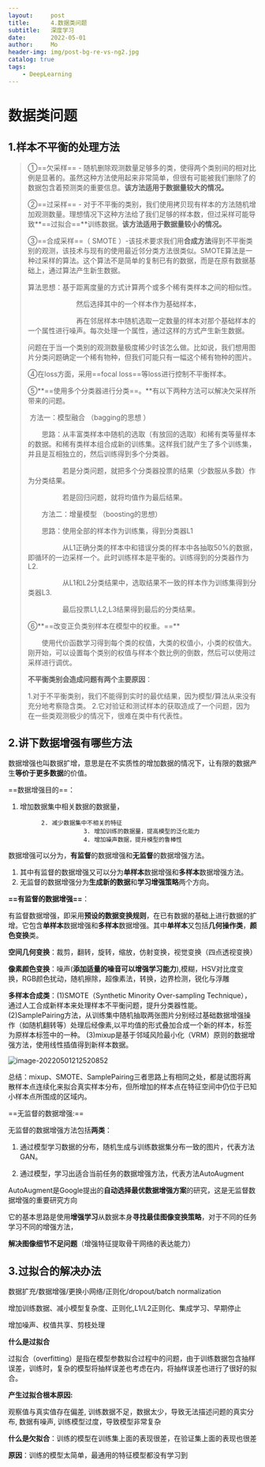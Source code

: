 ```yaml
---
layout:     post
title:      4.数据类问题
subtitle:   深度学习
date:       2022-05-01
author:     Mo
header-img: img/post-bg-re-vs-ng2.jpg
catalog: true
tags:
    - DeepLearning  
---
```




# 数据类问题

## **1.样本不平衡的处理方法**

> ①==欠采样== - 随机删除观测数量足够多的类，使得两个类别间的相对比例是显著的。虽然这种方法使用起来非常简单，但很有可能被我们删除了的数据包含着预测类的重要信息。**该方法适用于数据量较大的情况。**
>
> 
>
> ②==过采样== - 对于不平衡的类别，我们使用拷贝现有样本的方法随机增加观测数量。理想情况下这种方法给了我们足够的样本数，但过采样可能导致**==过拟合==**训练数据。**该方法适用于数据量较小的情况。**
>
> 
>
> ③==合成采样==（ SMOTE ）-该技术要求我们用**合成方法**得到不平衡类别的观测，该技术与现有的使用最近邻分类方法很类似。SMOTE算法是一种过采样的算法。这个算法不是简单的复制已有的数据，而是在原有数据基础上，通过算法产生新生数据。
>
> 算法思想：基于距离度量的方式计算两个或多个稀有类样本之间的相似性。
>
> 　　　　　　　然后选择其中的一个样本作为基础样本，
>
> 　　　　　　　再在邻居样本中随机选取一定数量的样本对那个基础样本的一个属性进行噪声。每次处理一个属性，通过这样的方式产生新生数据。
>
> 问题在于当一个类别的观测数量极度稀少时该怎么做。比如说，我们想用图片分类问题确定一个稀有物种，但我们可能只有一幅这个稀有物种的图片。
>
> 
>
> ④在loss方面，采用==focal loss==等loss进行控制不平衡样本。
>
> 
>
> ⑤**==使用多个分类器进行分类==。**有以下两种方法可以解决欠采样所带来的问题。
>
> ​	方法一：模型融合 （bagging的思想 ）
>
> 　　思路：从丰富类样本中随机的选取（有放回的选取）和稀有类等量样本的数据。和稀有类样本组合成新的训练集。这样我们就产生了多个训练集，并且是互相独立的，然后训练得到多个分类器。
>
> 　　　　　若是分类问题，就把多个分类器投票的结果（少数服从多数）作为分类结果。
>
> 　　　　　若是回归问题，就将均值作为最后结果。
>
> 　　方法二：增量模型 （boosting的思想）
>
> 　　思路：使用全部的样本作为训练集，得到分类器L1
>
> 　　　　　从L1正确分类的样本中和错误分类的样本中各抽取50%的数据，即循环的一边采样一个。此时训练样本是平衡的。训练得到的分类器作为L2.
>
> 　　　　　从L1和L2分类结果中，选取结果不一致的样本作为训练集得到分类器L3.
>
> 　　　　　最后投票L1,L2,L3结果得到最后的分类结果。
>
> 
>
> ⑥**==改变正负类别样本在模型中的权重。==**
>
> 　　使用代价函数学习得到每个类的权值，大类的权值小，小类的权值大。刚开始，可以设置每个类别的权值与样本个数比例的倒数，然后可以使用过采样进行调优。
>
> 
>
> **不平衡类别会造成问题有两个主要原因**：
>
> 1.对于不平衡类别，我们不能得到实时的最优结果，因为模型/算法从来没有充分地考察隐含类。
> 2.它对验证和测试样本的获取造成了一个问题，因为在一些类观测极少的情况下，很难在类中有代表性。



## **2.讲下数据增强有哪些方法**

数据增强也叫数据扩增，意思是在不实质性的增加数据的情况下，让有限的数据产生**等价于更多数据**的价值。

==数据增强目的==：
1. 增加数据集中相关数据的数据量，

   			 2. 减少数据集中不相关的特征
            			 3. 增加训练的数据量，提高模型的泛化能力
            			 4. 增加噪声数据，提升模型的鲁棒性



数据增强可以分为，**有监督**的数据增强和**无监督**的数据增强方法。

1. 其中有监督的数据增强又可以分为**单样本**数据增强和**多样本**数据增强方法。
2. 无监督的数据增强分为**生成新的数据**和**学习增强策略**两个方向。



**==有监督的数据增强==**：

​	有监督数据增强，即采用**预设的数据变换规则**，在已有数据的基础上进行数据的扩增。
​	它包含**单样本**数据增强和**多样本**数据增强。
​	其中**单样本**又包括**几何操作类**，**颜色变换**类。



**空间几何变换**：裁剪，翻转，旋转，缩放，仿射变换，视觉变换（四点透视变换）



**像素颜色变换**：噪声(**添加适量的噪音可以增强学习能力**),模糊，HSV对比度变换，RGB颜色扰动，随机擦除，超像素法，转换，边界检测，锐化与浮雕



**多样本合成类**：(1)SMOTE（Synthetic Minority Over-sampling Technique），通过人工合成新样本来处理样本不平衡问题，提升分类器性能。
 		  (2)SamplePairing方法，从训练集中随机抽取两张图片分别经过基础数据增强操作（如随机翻转等）处理后经像素,以平均值的形式叠加合成一个新的样本，标签为原样本标签中的一种。
 		  (3)mixup是基于邻域风险最小化（VRM）原则的数据增强方法，使用线性插值得到新样本数据。

![image-20220501212520852](https://s2.loli.net/2022/05/01/sy5N2hL1dFUqAQw.png)

总结：mixup、SMOTE、SamplePairing三者思路上有相同之处，都是试图将离散样本点连续化来拟合真实样本分布，但所增加的样本点在特征空间中仍位于已知小样本点所围成的区域内。



==无监督的数据增强:==

无监督的数据增强方法包括**两类**：

1. 通过模型学习数据的分布，随机生成与训练数据集分布一致的图片，代表方法GAN。

2. 通过模型，学习出适合当前任务的数据增强方法，代表方法AutoAugment

	

AutoAugment是Google提出的**自动选择最优数据增强方案**的研究，这是无监督数据增强的重要研究方向

它的基本思路是使用**增强学习**从数据本身**寻找最佳图像变换策略**，对于不同的任务学习不同的增强方法，

**解决图像细节不足问题**（增强特征提取骨干网络的表达能力）



## **3.过拟合的解决办法**

数据扩充/数据增强/更换小网络/正则化/dropout/batch normalization



增加训练数据、减小模型复杂度、正则化,L1/L2正则化、集成学习、早期停止



增加噪声、权值共享、剪枝处理



**什么是过拟合**

过拟合（overfitting）是指在模型参数拟合过程中的问题，由于训练数据包含抽样误差，训练时，复杂的模型将抽样误差也考虑在内，将抽样误差也进行了很好的拟合。



**产生过拟合根本原因:**

观察值与真实值存在偏差, 训练数据不足，数据太少，导致无法描述问题的真实分布, 数据有噪声, 训练模型过度，导致模型非常复杂



**什么是欠拟合**：训练的模型在训练集上面的表现很差，在验证集上面的表现也很差

**原因**：训练的模型太简单，最通用的特征模型都没有学习到



